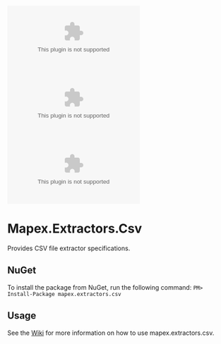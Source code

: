![License](https://img.shields.io/github/license/alexander-forbes/mapex.extractors.csv)
![Nuget](https://img.shields.io/nuget/dt/mapex.extractors.csv?label=nuget)
![Issues](https://img.shields.io/github/issues/alexander-forbes/mapex.extractors.csv)

# Mapex.Extractors.Csv
Provides CSV file extractor specifications.

## NuGet
To install the package from NuGet, run the following command: 
`PM> Install-Package mapex.extractors.csv`

## Usage
See the [Wiki](https://github.com/alexander-forbes/mapex.extractors.csv/wiki) for more information on how to use mapex.extractors.csv.